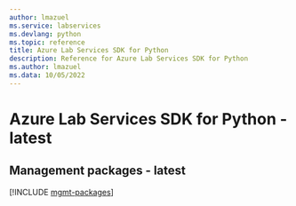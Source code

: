 ```yaml
---
author: lmazuel
ms.service: labservices
ms.devlang: python
ms.topic: reference
title: Azure Lab Services SDK for Python
description: Reference for Azure Lab Services SDK for Python
ms.author: lmazuel
ms.data: 10/05/2022
---
```

# Azure Lab Services SDK for Python - latest

## Management packages - latest
[!INCLUDE [mgmt-packages](lab-services-mgmt-index.md)]